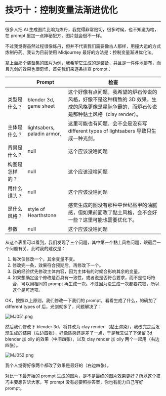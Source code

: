 # 技巧十：控制变量法渐进优化
---
很多人把 AI 生成图片比喻为炼丹，我觉得非常贴切，很多时候，也不知道为啥，在 prompt 里加一点神秘配方，图片就会很不一样。

不过我觉得虽然过程很像炼丹，但并不代表我们需要像古人那样，用撞大运的方式炼制丹药。我认为目前使用 Midjourney 最好的方法是：控制变量渐进优化法。

拿上面那个装备集的图片为例，我希望它生成的是装备，并且是一件件地排布，而且光剑的效果也很奇怪，首先我们来逐条排查 prompt：

|                | **Prompt**                  | **检查**                                                     |
| -------------- | --------------------------- | ------------------------------------------------------------ |
| 类型是什么？   | blender 3d, game sheet      | 这个好像有点问题，我希望的炉石传说的风格，好像不是这种精致的 3D 效果，生成的风格更像是星际争霸的，而炉石传说是那种黏土风格（clay render）。 |
| 主体是什么？   | lightsabers, paladin armor, | 这里可能也有问题，会不会是没有写 different types of lightsabers 导致只生成一种光剑。 |
| 背景是什么？   | null                        | 这个应该没啥问题                                             |
| 构图是怎样的？ | null                        | 这个应该没啥问题                                             |
| 用什么镜头？   | null                        | 这个应该没啥问题                                             |
| 是什么风格？   | style of Hearthstone        | 感觉生成的图没有那种中世纪盔甲的油腻感，但如果前面改了黏土风格，会不会好一些？这里可能也需要优化下。 |
| 参数           | null                        | 这个应该没啥问题                                             |

从这个表里可以看到，我们发现了三个问题，其中第一个黏土风格问题，跟最后一个问题有关，此时我的建议是：

1. 每次仅修改一个，其余变量不变。
2. 修改完一条，效果符合预期后，再修改下一个。
3. 我的经验优先修改主体内容，因为主体有的时候会影响其余的变量。
4. 如果想确定这个修改是否具有一致性，或者说是否符合要求，而不是恰巧符合，可以用相同的 prompt 再生成一次。不过因为没生成一次都要花钱，所以这个是可选项。

OK，按照以上原则，我们修改一下我们的 prompt，看看生成了什么，的确加了 different types of 后，光剑就多了，问题解决了：

![MJ051.png](https://cdn.jsdelivr.net/gh/misu198/Midjourney@main/guge/MJ0511713432959.png)

然后我们修改下 blender 3d，将其改为 clay render （黏土渲染），我改完之后发现生成的结果（左边四张），好像质感还是差了一点，于是我又试了下保留 3d blender 加 oily 的效果（中间四张），以及 clay render 加 oily 两个一起用（右边四张）。

![MJ052.png](https://cdn.jsdelivr.net/gh/misu198/Midjourney@main/guge/MJ0521713432960.png)

我个人觉得好像两个都改了效果是最好的（右边四张）。

对比一下最开始的 prompt 生成的图片，是不是最终的图片效果更好？所以这个技巧主要想告诉大家，写 prompt 没有必要照抄答案，你也有能力自己写好 prompt。